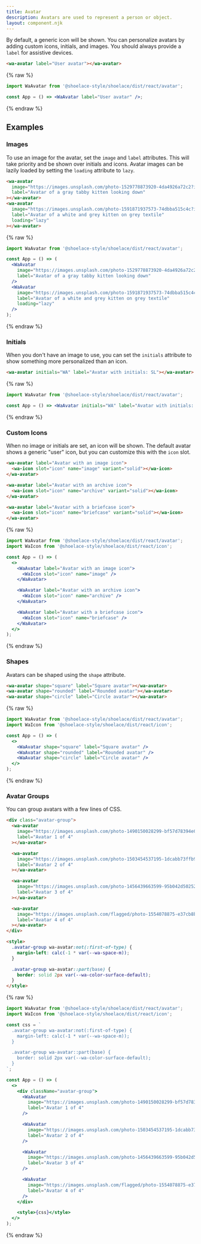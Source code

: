 ```yaml
---
title: Avatar
description: Avatars are used to represent a person or object.
layout: component.njk
---
```


By default, a generic icon will be shown. You can personalize avatars by adding custom icons, initials, and images. You should always provide a `label` for assistive devices.

```html {.example}
<wa-avatar label="User avatar"></wa-avatar>
```

{% raw %}
```jsx {.react}
import WaAvatar from '@shoelace-style/shoelace/dist/react/avatar';

const App = () => <WaAvatar label="User avatar" />;
```
{% endraw %}

## Examples

### Images

To use an image for the avatar, set the `image` and `label` attributes. This will take priority and be shown over initials and icons.
Avatar images can be lazily loaded by setting the `loading` attribute to `lazy`.

```html {.example}
<wa-avatar
  image="https://images.unsplash.com/photo-1529778873920-4da4926a72c2?ixlib=rb-1.2.1&auto=format&fit=crop&w=300&q=80"
  label="Avatar of a gray tabby kitten looking down"
></wa-avatar>
<wa-avatar
  image="https://images.unsplash.com/photo-1591871937573-74dbba515c4c?ixlib=rb-1.2.1&auto=format&fit=crop&w=300&q=80"
  label="Avatar of a white and grey kitten on grey textile"
  loading="lazy"
></wa-avatar>
```

{% raw %}
```jsx {.react}
import WaAvatar from '@shoelace-style/shoelace/dist/react/avatar';

const App = () => (
  <WaAvatar
    image="https://images.unsplash.com/photo-1529778873920-4da4926a72c2?ixlib=rb-1.2.1&auto=format&fit=crop&w=300&q=80"
    label="Avatar of a gray tabby kitten looking down"
  />
  <WaAvatar
    image="https://images.unsplash.com/photo-1591871937573-74dbba515c4c?ixlib=rb-1.2.1&auto=format&fit=crop&w=300&q=80"
    label="Avatar of a white and grey kitten on grey textile"
    loading="lazy"
  />
);
```
{% endraw %}

### Initials

When you don't have an image to use, you can set the `initials` attribute to show something more personalized than an icon.

```html {.example}
<wa-avatar initials="WA" label="Avatar with initials: SL"></wa-avatar>
```

{% raw %}
```jsx {.react}
import WaAvatar from '@shoelace-style/shoelace/dist/react/avatar';

const App = () => <WaAvatar initials="WA" label="Avatar with initials: SL" />;
```
{% endraw %}

### Custom Icons

When no image or initials are set, an icon will be shown. The default avatar shows a generic "user" icon, but you can customize this with the `icon` slot.

```html {.example}
<wa-avatar label="Avatar with an image icon">
  <wa-icon slot="icon" name="image" variant="solid"></wa-icon>
</wa-avatar>

<wa-avatar label="Avatar with an archive icon">
  <wa-icon slot="icon" name="archive" variant="solid"></wa-icon>
</wa-avatar>

<wa-avatar label="Avatar with a briefcase icon">
  <wa-icon slot="icon" name="briefcase" variant="solid"></wa-icon>
</wa-avatar>
```

{% raw %}
```jsx {.react}
import WaAvatar from '@shoelace-style/shoelace/dist/react/avatar';
import WaIcon from '@shoelace-style/shoelace/dist/react/icon';

const App = () => (
  <>
    <WaAvatar label="Avatar with an image icon">
      <WaIcon slot="icon" name="image" />
    </WaAvatar>

    <WaAvatar label="Avatar with an archive icon">
      <WaIcon slot="icon" name="archive" />
    </WaAvatar>

    <WaAvatar label="Avatar with a briefcase icon">
      <WaIcon slot="icon" name="briefcase" />
    </WaAvatar>
  </>
);
```
{% endraw %}

### Shapes

Avatars can be shaped using the `shape` attribute.

```html {.example}
<wa-avatar shape="square" label="Square avatar"></wa-avatar>
<wa-avatar shape="rounded" label="Rounded avatar"></wa-avatar>
<wa-avatar shape="circle" label="Circle avatar"></wa-avatar>
```

{% raw %}
```jsx {.react}
import WaAvatar from '@shoelace-style/shoelace/dist/react/avatar';
import WaIcon from '@shoelace-style/shoelace/dist/react/icon';

const App = () => (
  <>
    <WaAvatar shape="square" label="Square avatar" />
    <WaAvatar shape="rounded" label="Rounded avatar" />
    <WaAvatar shape="circle" label="Circle avatar" />
  </>
);
```
{% endraw %}

### Avatar Groups

You can group avatars with a few lines of CSS.

```html {.example}
<div class="avatar-group">
  <wa-avatar
    image="https://images.unsplash.com/photo-1490150028299-bf57d78394e0?ixid=MXwxMjA3fDB8MHxwaG90by1wYWdlfHx8fGVufDB8fHw%3D&ixlib=rb-1.2.1&auto=format&fit=crop&w=256&h=256&q=80&crop=right"
    label="Avatar 1 of 4"
  ></wa-avatar>

  <wa-avatar
    image="https://images.unsplash.com/photo-1503454537195-1dcabb73ffb9?ixid=MXwxMjA3fDB8MHxwaG90by1wYWdlfHx8fGVufDB8fHw%3D&ixlib=rb-1.2.1&auto=format&fit=crop&w=256&h=256&crop=left&q=80"
    label="Avatar 2 of 4"
  ></wa-avatar>

  <wa-avatar
    image="https://images.unsplash.com/photo-1456439663599-95b042d50252?ixid=MXwxMjA3fDB8MHxwaG90by1wYWdlfHx8fGVufDB8fHw%3D&ixlib=rb-1.2.1&auto=format&fit=crop&w=256&h=256&crop=left&q=80"
    label="Avatar 3 of 4"
  ></wa-avatar>

  <wa-avatar
    image="https://images.unsplash.com/flagged/photo-1554078875-e37cb8b0e27d?ixid=MXwxMjA3fDB8MHxwaG90by1wYWdlfHx8fGVufDB8fHw%3D&ixlib=rb-1.2.1&auto=format&fit=crop&w=256&h=256&crop=top&q=80"
    label="Avatar 4 of 4"
  ></wa-avatar>
</div>

<style>
  .avatar-group wa-avatar:not(:first-of-type) {
    margin-left: calc(-1 * var(--wa-space-m));
  }

  .avatar-group wa-avatar::part(base) {
    border: solid 2px var(--wa-color-surface-default);
  }
</style>
```

{% raw %}
```jsx {.react}
import WaAvatar from '@shoelace-style/shoelace/dist/react/avatar';
import WaIcon from '@shoelace-style/shoelace/dist/react/icon';

const css = `
  .avatar-group wa-avatar:not(:first-of-type) {
    margin-left: calc(-1 * var(--wa-space-m));
  }

  .avatar-group wa-avatar::part(base) {
    border: solid 2px var(--wa-color-surface-default);
  }
`;

const App = () => (
  <>
    <div className="avatar-group">
      <WaAvatar
        image="https://images.unsplash.com/photo-1490150028299-bf57d78394e0?ixid=MXwxMjA3fDB8MHxwaG90by1wYWdlfHx8fGVufDB8fHw%3D&ixlib=rb-1.2.1&auto=format&fit=crop&w=256&h=256&q=80&crop=right"
        label="Avatar 1 of 4"
      />

      <WaAvatar
        image="https://images.unsplash.com/photo-1503454537195-1dcabb73ffb9?ixid=MXwxMjA3fDB8MHxwaG90by1wYWdlfHx8fGVufDB8fHw%3D&ixlib=rb-1.2.1&auto=format&fit=crop&w=256&h=256&crop=left&q=80"
        label="Avatar 2 of 4"
      />

      <WaAvatar
        image="https://images.unsplash.com/photo-1456439663599-95b042d50252?ixid=MXwxMjA3fDB8MHxwaG90by1wYWdlfHx8fGVufDB8fHw%3D&ixlib=rb-1.2.1&auto=format&fit=crop&w=256&h=256&crop=left&q=80"
        label="Avatar 3 of 4"
      />

      <WaAvatar
        image="https://images.unsplash.com/flagged/photo-1554078875-e37cb8b0e27d?ixid=MXwxMjA3fDB8MHxwaG90by1wYWdlfHx8fGVufDB8fHw%3D&ixlib=rb-1.2.1&auto=format&fit=crop&w=256&h=256&crop=top&q=80"
        label="Avatar 4 of 4"
      />
    </div>

    <style>{css}</style>
  </>
);
```
{% endraw %}
